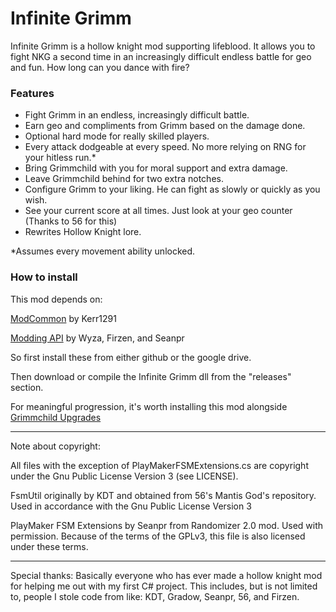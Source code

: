 # Infinite Grimm

Infinite Grimm is a hollow knight mod supporting lifeblood. It allows you to fight NKG a second time in an increasingly difficult endless battle for geo and fun. How long can you dance with fire?

### Features

* Fight Grimm in an endless, increasingly difficult battle.
* Earn geo and compliments from Grimm based on the damage done.
* Optional hard mode for really skilled players.
* Every attack dodgeable at every speed. No more relying on RNG for your hitless run.*
* Bring Grimmchild with you for moral support and extra damage.
* Leave Grimmchild behind for two extra notches.
* Configure Grimm to your liking. He can fight as slowly or quickly as you wish.
* See your current score at all times. Just look at your geo counter (Thanks to 56 for this)
* Rewrites Hollow Knight lore.


\*Assumes every movement ability unlocked.

### How to install

This mod depends on:

[ModCommon](https://github.com/Kerr1291/ModCommon) by Kerr1291

[Modding API](https://github.com/seanpr96/HollowKnight.Modding) by Wyza, Firzen, and Seanpr

So first install these from either github or the google drive.

Then download or compile the Infinite Grimm dll from the "releases" section.

For meaningful progression, it's worth installing this mod alongside [Grimmchild Upgrades](https://github.com/natis1/grimmchildupgrades)

---

Note about copyright:

All files with the exception of PlayMakerFSMExtensions.cs are copyright under the Gnu Public License Version 3 (see LICENSE).

FsmUtil originally by KDT and obtained from 56's Mantis God's repository. Used in accordance with the Gnu Public License Version 3

PlayMaker FSM Extensions by Seanpr from Randomizer 2.0 mod. Used with permission. Because of the terms of the GPLv3, this file is also licensed under these terms.

---

Special thanks: Basically everyone who has ever made a hollow knight mod for helping me out with my first C# project. This includes, but is not limited to, people I stole code from like: KDT, Gradow, Seanpr, 56, and Firzen.
